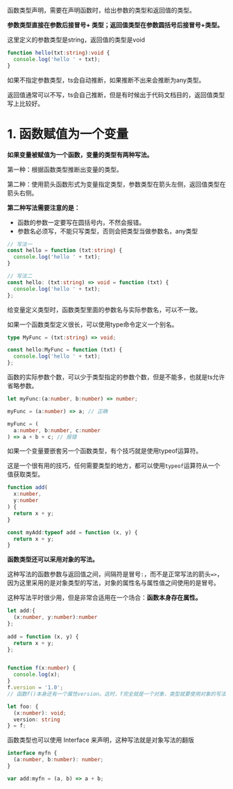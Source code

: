 函数类型声明，需要在声明函数时，给出参数的类型和返回值的类型。

**参数类型直接在参数后接冒号+ 类型；返回值类型在参数圆括号后接冒号+类型。**

这里定义的参数类型是string，返回值的类型是void

```typescript
function hello(txt:string):void {
  console.log('hello ' + txt);
}
```

如果不指定参数类型，ts会自动推断，如果推断不出来会推断为any类型。

返回值通常可以不写，ts会自己推断，但是有时候出于代码文档目的，返回值类型写上比较好。

# &#x20;1. 函数赋值为一个变量

**如果变量被赋值为一个函数，变量的类型有两种写法。**

第一种：根据函数类型推断出变量的类型。

第二种：使用箭头函数形式为变量指定类型，参数类型在箭头左侧，返回值类型在箭头右侧。

**第二种写法需要注意的是：**

*   函数的参数一定要写在圆括号内，不然会报错。
*   参数名必须写，不能只写类型，否则会把类型当做参数名，any类型

```typescript
// 写法一
const hello = function (txt:string) {
  console.log('hello ' + txt);
}

// 写法二
const hello: (txt:string) => void = function (txt) {
  console.log('hello ' + txt);
};
```

给变量定义类型时，函数类型里面的参数名与实际参数名，可以不一致。

如果一个函数类型定义很长，可以使用type命令定义一个别名。

```typescript
type MyFunc = (txt:string) => void;

const hello:MyFunc = function (txt) {
  console.log('hello ' + txt);
};
```

函数的实际参数个数，可以少于类型指定的参数个数，但是不能多，也就是ts允许省略参数。

```typescript
let myFunc:(a:number, b:number) => number;

myFunc = (a:number) => a; // 正确

myFunc = (
  a:number, b:number, c:number
) => a + b + c; // 报错

```

如果一个变量要嵌套另一个函数类型，有个技巧就是使用typeof运算符。

这是一个很有用的技巧，任何需要类型的地方，都可以使用`typeof`运算符从一个值获取类型。

```typescript
function add(
  x:number,
  y:number
) {
  return x + y;
}

const myAdd:typeof add = function (x, y) {
  return x + y;
}
```

**函数类型还可以采用对象的写法。**

这种写法的函数参数与返回值之间，间隔符是冒号`:`，而不是正常写法的箭头`=>`，因为这里采用的是对象类型的写法，对象的属性名与属性值之间使用的是冒号。

这种写法平时很少用，但是非常合适用在一个场合：**函数本身存在属性。**

```typescript
let add:{
  (x:number, y:number):number
};
 
add = function (x, y) {
  return x + y;
};


function f(x:number) {
  console.log(x);
}
f.version = '1.0';
// 函数f()本身还有一个属性version。这时，f完全就是一个对象，类型就要使用对象的写法。

let foo: {
  (x:number): void;
  version: string
} = f;
```

函数类型也可以使用 Interface 来声明，这种写法就是对象写法的翻版

```typescript
interface myfn {
  (a:number, b:number): number;
}

var add:myfn = (a, b) => a + b;
```

